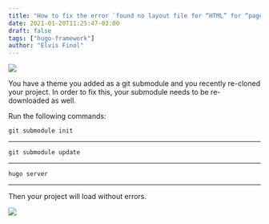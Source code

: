 ```yaml
---
title: "How to fix the error `found no layout file for “HTML” for “page”` in Hugo?"
date: 2021-01-20T11:25:47-03:00
draft: false
tags: ["hugo-framework"]
author: "Elvis Finol"
---
```


![](https://paper-attachments.dropbox.com/s_3EA6CC7F2AE38E7F2F997BE5ED73447B1DBC1D718516A1C5A3168F4F9738D743_1610985197347_image.png)

You have a theme you added as a git submodule and you recently re-cloned your project. In order to fix this, your submodule needs to be re-downloaded as well.

Run the following commands:


    git submodule init
----------
    git submodule update
----------
    hugo server
----------

Then your project will load without errors.

![](https://paper-attachments.dropbox.com/s_3EA6CC7F2AE38E7F2F997BE5ED73447B1DBC1D718516A1C5A3168F4F9738D743_1610985940453_image.png)

